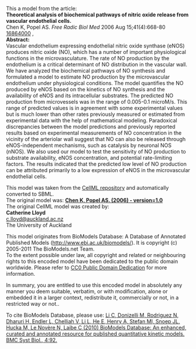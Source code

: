 

This a model from the article:  
**Theoretical analysis of biochemical pathways of nitric oxide release from vascular endothelial cells.**   
Chen K, Popel AS. _Free Radic Biol Med_ 2006 Aug 15;41(4):668-80
[16864000](http://www.ncbi.nlm.nih.gov/pubmed/16864000) ,  
**Abstract:**   
Vascular endothelium expressing endothelial nitric oxide synthase (eNOS)
produces nitric oxide (NO), which has a number of important physiological
functions in the microvasculature. The rate of NO production by the
endothelium is a critical determinant of NO distribution in the vascular wall.
We have analyzed the biochemical pathways of NO synthesis and formulated a
model to estimate NO production by the microvascular endothelium under
physiological conditions. The model quantifies the NO produced by eNOS based
on the kinetics of NO synthesis and the availability of eNOS and its
intracellular substrates. The predicted NO production from microvessels was in
the range of 0.005-0.1 microM/s. This range of predicted values is in
agreement with some experimental values but is much lower than other rates
previously measured or estimated from experimental data with the help of
mathematical modeling. Paradoxical discrepancies between the model predictions
and previously reported results based on experimental measurements of NO
concentration in the vicinity of the arteriolar wall suggest that NO can also
be released through eNOS-independent mechanisms, such as catalysis by neuronal
NOS (nNOS). We also used our model to test the sensitivity of NO production to
substrate availability, eNOS concentration, and potential rate-limiting
factors. The results indicated that the predicted low level of NO production
can be attributed primarily to a low expression of eNOS in the microvascular
endothelial cells.

This model was taken from the [CellML
repository](http://www.cellml.org/models) and automatically converted to SBML.  
The original model was: [ **Chen K, Popel AS. (2006) - version=1.0**
](http://models.cellml.org/exposure/2eaf18a50db98ca8126198c7d597c744)  
The original CellML model was created by:  
**Catherine Lloyd**   
c.lloyd@auckland.ac.nz  
The University of Auckland  

This model originates from BioModels Database: A Database of Annotated
Published Models (http://www.ebi.ac.uk/biomodels/). It is copyright (c)
2005-2011 The BioModels.net Team.  
To the extent possible under law, all copyright and related or neighbouring
rights to this encoded model have been dedicated to the public domain
worldwide. Please refer to [CC0 Public Domain
Dedication](http://creativecommons.org/publicdomain/zero/1.0/) for more
information.

In summary, you are entitled to use this encoded model in absolutely any
manner you deem suitable, verbatim, or with modification, alone or embedded it
in a larger context, redistribute it, commercially or not, in a restricted way
or not..  
  
To cite BioModels Database, please use: [Li C, Donizelli M, Rodriguez N,
Dharuri H, Endler L, Chelliah V, Li L, He E, Henry A, Stefan MI, Snoep JL,
Hucka M, Le Novère N, Laibe C (2010) BioModels Database: An enhanced, curated
and annotated resource for published quantitative kinetic models. BMC Syst
Biol., 4:92.](http://www.ncbi.nlm.nih.gov/pubmed/20587024)

